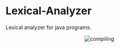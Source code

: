 # Lexical-Analyzer
Lexical analyzer for java programs.
<div align="center">
<img src="https://media.giphy.com/media/13HgwGsXF0aiGY/giphy.gif" alt="compiling">
</div>
